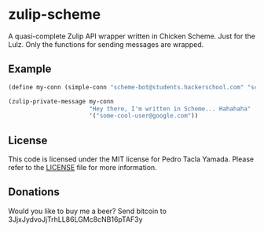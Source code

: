 # zulip-scheme

A quasi-complete Zulip API wrapper written in Chicken Scheme. Just for the Lulz.
Only the functions for sending messages are wrapped.

## Example
```lisp
(define my-conn (simple-conn "scheme-bot@students.hackerschool.com" "scheme-bot-key"))

(zulip-private-message my-conn
                       "Hey there, I'm written in Scheme... Hahahaha"
                       '("some-cool-user@google.com"))
```

## License
This code is licensed under the MIT license for Pedro Tacla Yamada. Please refer
to the [LICENSE](/LICENSE) file for more information.

## Donations
Would you like to buy me a beer? Send bitcoin to 3JjxJydvoJjTrhLL86LGMc8cNB16pTAF3y
